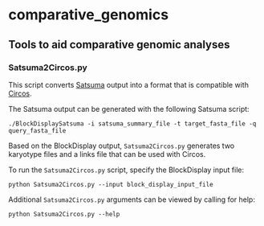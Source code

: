 # comparative_genomics
## Tools to aid comparative genomic analyses

### Satsuma2Circos.py
This script converts [Satsuma](https://satsuma.sourceforge.net/) output into a format that is compatible with [Circos](http://circos.ca/). 

The Satsuma output can be generated with the following Satsuma script:

`./BlockDisplaySatsuma -i satsuma_summary_file -t target_fasta_file -q query_fasta_file`

Based on the BlockDisplay output, `Satsuma2Circos.py` generates two karyotype files and a links file that can be used with Circos. 

To run the `Satsuma2Circos.py` script, specify the BlockDisplay input file:

`python Satsuma2Circos.py --input block_display_input_file`

Additional `Satsuma2Circos.py` arguments can be viewed by calling for help:

`python Satsuma2Circos.py --help`
